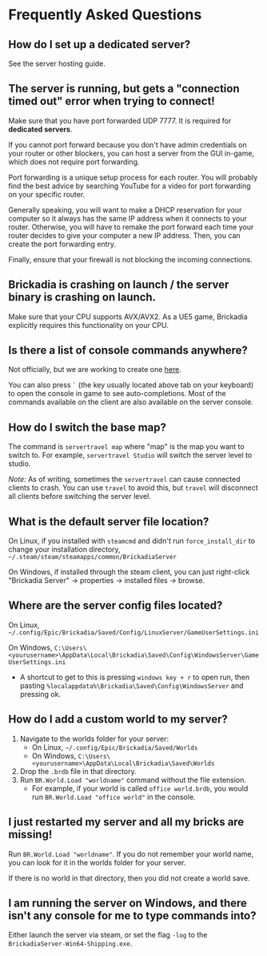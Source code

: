 # Frequently Asked Questions
## How do I set up a dedicated server?
See the server hosting guide.

## The server is running, but gets a "connection timed out" error when trying to connect!
Make sure that you have port forwarded UDP 7777. It is required for **dedicated servers**.

If you cannot port forward because you don't have admin credentials on your router or other blockers, you can host a server from the GUI in-game, which does not require port forwarding.

Port forwarding is a unique setup process for each router. You will probably find the best advice by searching YouTube for a video for port forwarding on your specific router.

Generally speaking, you will want to make a DHCP reservation for your computer so it always has the same IP address when it connects to your router. Otherwise, you will have to remake the
port forward each time your router decides to give your computer a new IP address. Then, you can create the port forwarding entry.

Finally, ensure that your firewall is not blocking the incoming connections.

## Brickadia is crashing on launch / the server binary is crashing on launch.
Make sure that your CPU supports AVX/AVX2. As a UE5 game, Brickadia explicitly requires this functionality on your CPU.

## Is there a list of console commands anywhere?
Not officially, but we are working to create one [here](dedicated-servers.md#dedicated-server-commands).

You can also press `` ` `` (the key usually located above tab on your keyboard) to open the console in game to see auto-completions.
Most of the commands available on the client are also available on the server console.

## How do I switch the base map?
The command is `servertravel map` where "map" is the map you want to switch to. For example, `servertravel Studio` will switch the server level to studio.

*Note:* As of writing, sometimes the `servertravel` can cause connected clients to crash. You can use `travel` to avoid this, but `travel` will disconnect
all clients before switching the server level.

## What is the default server file location?
On Linux, if you installed with `steamcmd` and didn't run `force_install_dir` to change your installation directory, `~/.steam/steam/steamapps/common/BrickadiaServer`

On Windows, if installed through the steam client, you can just right-click "Brickadia Server" -> properties -> installed files -> browse.

## Where are the server config files located?
On Linux, `~/.config/Epic/Brickadia/Saved/Config/LinuxServer/GameUserSettings.ini`

On Windows, `C:\Users\<yourusername>\AppData\Local\Brickadia\Saved\Config\WindowsServer\GameUserSettings.ini`

- A shortcut to get to this is pressing `windows key + r` to open run, then pasting `%localappdata%\Brickadia\Saved\Config\WindowsServer` and pressing ok.

## How do I add a custom world to my server?
1. Navigate to the worlds folder for your server:
    - On Linux, `~/.config/Epic/Brickadia/Saved/Worlds`
    - On Windows, `C:\Users\<yourusername>\AppData\Local\Brickadia\Saved\Worlds`
2. Drop the `.brdb` file in that directory.
3. Run `BR.World.Load "worldname"` command without the file extension.
    - For example, if your world is called `office world.brdb`, you would run `BR.World.Load "office world"` in the console.

## I just restarted my server and all my bricks are missing!
Run `BR.World.Load "worldname"`. If you do not remember your world name, you can look for it in the worlds folder for your server.

If there is no world in that directory, then you did not create a world save.

## I am running the server on Windows, and there isn't any console for me to type commands into?
Either launch the server via steam, or set the flag `-log` to the `BrickadiaServer-Win64-Shipping.exe`.
